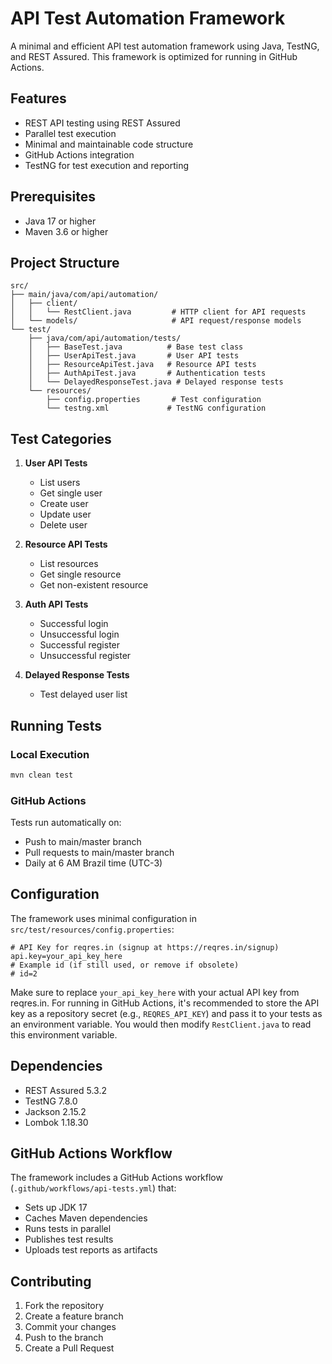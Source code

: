 # API Test Automation Framework

A minimal and efficient API test automation framework using Java, TestNG, and REST Assured. This framework is optimized for running in GitHub Actions.

## Features

- REST API testing using REST Assured
- Parallel test execution
- Minimal and maintainable code structure
- GitHub Actions integration
- TestNG for test execution and reporting

## Prerequisites

- Java 17 or higher
- Maven 3.6 or higher

## Project Structure

```
src/
├── main/java/com/api/automation/
│   ├── client/
│   │   └── RestClient.java         # HTTP client for API requests
│   └── models/                     # API request/response models
└── test/
    ├── java/com/api/automation/tests/
    │   ├── BaseTest.java          # Base test class
    │   ├── UserApiTest.java       # User API tests
    │   ├── ResourceApiTest.java   # Resource API tests
    │   ├── AuthApiTest.java       # Authentication tests
    │   └── DelayedResponseTest.java # Delayed response tests
    └── resources/
        ├── config.properties       # Test configuration
        └── testng.xml             # TestNG configuration
```

## Test Categories

1. **User API Tests**
   - List users
   - Get single user
   - Create user
   - Update user
   - Delete user

2. **Resource API Tests**
   - List resources
   - Get single resource
   - Get non-existent resource

3. **Auth API Tests**
   - Successful login
   - Unsuccessful login
   - Successful register
   - Unsuccessful register

4. **Delayed Response Tests**
   - Test delayed user list

## Running Tests

### Local Execution

```bash
mvn clean test
```

### GitHub Actions

Tests run automatically on:
- Push to main/master branch
- Pull requests to main/master branch
- Daily at 6 AM Brazil time (UTC-3)

## Configuration

The framework uses minimal configuration in `src/test/resources/config.properties`:

```properties
# API Key for reqres.in (signup at https://reqres.in/signup)
api.key=your_api_key_here 
# Example id (if still used, or remove if obsolete)
# id=2 
```

Make sure to replace `your_api_key_here` with your actual API key from reqres.in. 
For running in GitHub Actions, it's recommended to store the API key as a repository secret (e.g., `REQRES_API_KEY`) and pass it to your tests as an environment variable. You would then modify `RestClient.java` to read this environment variable.

## Dependencies

- REST Assured 5.3.2
- TestNG 7.8.0
- Jackson 2.15.2
- Lombok 1.18.30

## GitHub Actions Workflow

The framework includes a GitHub Actions workflow (`.github/workflows/api-tests.yml`) that:
- Sets up JDK 17
- Caches Maven dependencies
- Runs tests in parallel
- Publishes test results
- Uploads test reports as artifacts

## Contributing

1. Fork the repository
2. Create a feature branch
3. Commit your changes
4. Push to the branch
5. Create a Pull Request 